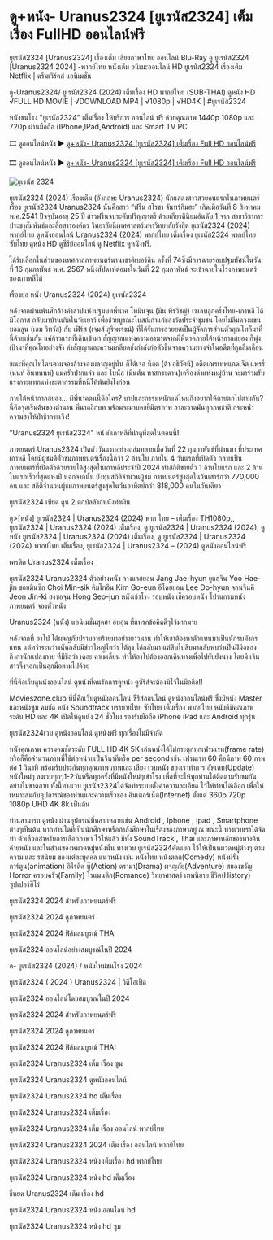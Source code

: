 # ดู+หนัง- Uranus2324 [ยูเรนัส2324] เต็มเรื่อง FullHD ออนไลน์ฟรี

ยูเรนัส2324 [Uranus2324] เรื่องเต็ม เสียงภาษาไทย ออนไลน์ Blu-Ray ดู ยูเรนัส2324 [Uranus2324 2024] -พากย์ไทย หนังเต็ม อนิเมะออนไลน์ HD ยูเรนัส2324 เรื่องเต็ม Netflix | ดรีมเวิร์คส์ แอนิเมชั่น

ดู-Uranus2324/ ยูเรนัส2324 (2024) เต็มเรื่อง HD พากย์ไทย (SUB-THAI) ดูหนัง HD √FULL HD MOVIE | √DOWNLOAD MP4 | √1080p | √HD4K | #ยูเรนัส2324

หนังชนโรง "ยูเรนัส2324" เต็มเรื่อง ให้บริการ ออนไลน์ ฟรี ด้วยคุณภาพ 1440p 1080p และ 720p ผ่านมือถือ (IPhone,IPad,Android) และ Smart TV PC

🎞️ ดูออนไลน์หนัง ► [ดู+หนัง- Uranus2324 [ยูเรนัส2324] เต็มเรื่อง Full HD ออนไลน์ฟรี](https://movieszone.club/th/1167366/uranus-2324.html)

🎞️ ดูออนไลน์หนัง ► [ดู+หนัง- Uranus2324 [ยูเรนัส2324] เต็มเรื่อง Full HD ออนไลน์ฟรี](https://movieszone.club/th/1167366/uranus-2324.html)

![ยูเรนัส 2324](https://github.com/user-attachments/assets/9e8d2f62-7798-4f81-b4ea-01adc35b9ea5)

ยูเรนัส2324 (2024) เรื่องเต็ม (อังกฤษ: Uranus2324) นักแสดงสาวสวยคนแรกในภาพยนตร์เรื่อง ยูเรนัส2324 Uranus2324 นั่นคือสาว “ฟรีน สโรชา จันทร์กิมฮะ” เกิดเมื่อวันที่ 8 สิงหาคม พ.ศ.2541 ปัจจุบันอายุ 25 ปี สาวฟรีนจบระดับปริญญาตรี ด้วยเกียรตินิยมอันดับ 1 จาก สาขาวิชาการประชาสัมพันธ์และสื่อสารองค์กร วิทยาลัยนิเทศศาสตร์มหาวิทยาลัยรังสิต ยูเรนัส2324 (2024) พากย์ไทย ดูหนังออนไลน์ Uranus2324 (2024) พากย์ไทย เต็มเรื่อง ยูเรนัส2324 พากย์ไทย ซับไทย ดูหนัง HD ดูซีรีย์ออนไลน์ ดู Netflix ดูหนังฟรี.

ได้รับเลือกในส่วนของเทศกาลภาพยนตร์นานาชาติเบอร์ลิน ครั้งที่ 74ซึ่งมีการฉายรอบปฐมทัศน์ในวันที่ 16 กุมภาพันธ์ พ.ศ. 2567 หนึ่งสัปดาห์ต่อมาในวันที่ 22 กุมภาพันธ์ จะเข้าฉายในโรงภาพยนตร์ของเกาหลีใต้

เรื่องย่อ หนัง Uranus2324 (2024) ยูเรนัส2324

หลังจากผ่านพ้นศึกล้างคําสาปแห่งปฐมบทพี่นาค โทมินจุน (มีน พีรวิชญ์) เซเลบลูกครึ่งไทย-เกาหลี ได้มีโอกาส กลับมาบ้านเกิดในวัยเยาว์ เพื่อช่วยบูรณะโบสถ์เก่าแก่ของวัดประจําชุมชน โดยไม่ลืมควงแขน บอลลูน (เอม วิทวัส) กับ เฟิร์ส (เจมส์ ภูริพรรธน์) ที่ได้รับการอวยยศเป็นผู้จัดการส่วนตัวคุณโทก็มาที่นี่ด้วยเช่นกัน แค่ก้าวแรกที่เดินเข้ามา สัญญาณแห่งความอาฆาตจากผีพี่นาคภายใต้หน้ากากสยอง ก็พุ่งเป้ามาที่คุณโทอย่างจัง คําสัญญาและความเกลียดชังกําลังก่อตัวขึ้นจากความทรงจําในอดีตที่ถูกลืมเลือน

ขณะที่คุณโทโดนตามจองล้างจองผลาญอยู่นั้น ก็ได้เจอ น็อต (ต้า อธิวัตน์) อดีตเณรเทพแกดเจ็ต แพรรี่ (นนท์ อินทนนท์) แม่ครัวปากแจ๋ว และ โบนัส (มินตัน ทาสกระดาน)เครื่องด่าแห่งหมู่บ้าน จะมาร่วมรับแรงกระแทกแห่งชะตากรรมที่หนีให้พ้นยังไงก่อน

ภายใต้หน้ากากสยอง... ผีพี่นาคตนนี้คือใคร? บาปและกรรมหนักแค่ไหนถึงอยากให้ตายตกไปตามกัน? นี่คือจุดเริ่มต้นของตํานาน พี่นาคอีกบท พร้อมจะมาบดขยี้มิตรภาพ อาละวาดมันทุกภพชาติ กระหน่ำความฮาให้ป่าช้ากระเจิง!

"Uranus2324 ยูเรนัส2324" หนังผีเกาหลีที่น่าดูที่สุดในตอนนี้!

ภาพยนตร์ Uranus2324 เปิดตัววันแรกอย่างถล่มทลายเมื่อวันที่ 22 กุมภาพันธ์ที่ผ่านมา ที่ประเทศเกาหลี โดยมีผู้ชมตีตั๋วชมภาพยนตร์เรื่องนี้กว่า 2 ล้านใบ ภายใน 4 วันแรกที่เปิดตัว กลายเป็นภาพยนตร์ที่เปิดตัวด้วยรายได้สูงสุดในเกาหลีประจำปี 2024 ทำสถิติขายตั๋ว 1 ล้านใบแรก และ 2 ล้านใบแรกเร็วที่สุดแห่งปี นอกจากนั้น ยังทุบสถิติจำนวนผู้ชม ภาพยนตร์สูงสุดในวันเสาร์กว่า 770,000 คน และ สถิติจำนวนผู้ชมภาพยนตร์สูงสุดในวันอาทิตย์กว่า 818,000 คนในวันเดียว

ยูเรนัส2324 เบียด ดูน 2 ตกบัลลังก์หนังทำเงิน

ดู>[หนัง] ยูเรนัส2324 | Uranus2324 (2024) พาก ไทย – เต็มเรื่อง TH1080p,, ยูเรนัส2324 | Uranus2324 (2024) เต็มเรื่อง, ดู ยูเรนัส2324 | Uranus2324 (2024), ดูหนัง ยูเรนัส2324 | Uranus2324 (2024) เต็มเรื่อง, ดู ยูเรนัส2324 | Uranus2324 (2024) พากย์ไทย เต็มเรื่อง, ยูเรนัส2324 | Uranus2324 – (2024) ดูหนังออนไลน์ฟรี

เครดิต Uranus2324 เต็มเรื่อง

ยูเรนัส2324 Uranus2324 ตัวอย่างหนัง จางแจฮยอน Jang Jae-hyun ยูแฮจิน Yoo Hae-jin ชอยมินซิก Choi Min-sik คิมโกอึน Kim Go-eun อีโดฮยอน Lee Do-hyun จอนจินคี Jeon Jin-ki ฮงซอจุน Hong Seo-jun หนังเข้าโรง รอบหนัง เช็ครอบหนัง โปรแกรมหนัง ภาพยนตร์ จองตั๋วหนัง

Uranus2324 (หนัง) แอนิเมชั่นสุดฮา อบอุ่น ที่แทรกข้อคิดดีๆไว้มากมาย

หลังจากที่ อาโป ได้ผจญภัยปราบวายร้ายมาอย่างยาวนาน ทำให้เขาต้องหาตัวแทนมาเป็นนักรบมังกรแทน แต่ทว่าระหว่างนั้นกลับมีข่าวใหญ่โตว่า ไต้ลุง ได้กลับมา แต่สืบไปสืบมากลับพบว่าเป็นฝีมือของกิ้งก่านักแปลงกาย ที่มีชื่อว่า เดอะ คาเมเลี่ยน ทำให้อาโปต้องออกเดินทางเพื่อไปยับยั้งนาง โดยมี เจิน สาวจิ้งจอกเป็นลุกมือตามไปด้วย

ที่นี่คือเว็บดูหนังออนไลน์ ดูหนังที่คนรักการดูหนัง ดูซีรีส์จะต้องมีไว้ในมือถือ!!

Movieszone.club ที่นี่คือเว็บดูหนังออนไลน์ ซีรีส์ออนไลน์ ดูหนังออนไลน์ฟรี ซึ่งมีหนัง Master และหนังซูม คมชัด หนัง Soundtrack บรรยายไทย ซับไทย เต็มเรื่อง พากย์ไทย หนังดีมีคุณภาพระดับ HD และ 4K เปิดให้ดูหนัง 24 ชั่วโมง รองรับมือถือ iPhone iPad และ Android ทุกรุ่น

ยูเรนัส2324เวบ ดูหนังออนไลน์ ดูหนังฟรี ทุกเรื่องไม่มีจำกัด

หนังคุณภาพ ความคมชัดระดับ FULL HD 4K 5K เล่นหนังได้ไม่กระตุกทุกเฟรมเรท(frame rate) หรือก็คือจำนวนภาพที่ใช้ต่อหน่วยเป็นวินาทีหรือ per second เช่น เฟรมเรท 60 คือมีภาพ 60 ภาพต่อ 1 วินาที พร้อมรับประกันทุกคุณภาพ ภาพและ เสียง เวบหนัง ของเราทำการ อัพเดท(Update) หนังใหม่ๆ ลงเวบทุกๆ1-2วันหรือทุกครั้งที่มีหนังใหม่ๆเข้าโรง เพื่อที่จะให้ทุกท่านได้ติดตามรับชมกันอย่างไม่ขาดสาย ทั้งนี้ทางเวบ ยูเรนัส2324ได้จัดทำระบบตั้งค่าความละเอียด ไว้ให้ท่านได้เลือก เพื่อให้เหมาะสมกับอุปการณ์ของท่านและความเร็วของ อินเตอร์เน็ต(Internet) ตั้งแต่ 360p 720p 1080p UHD 4K 8k เป็นต้น

ท่านสามารถ ดูหนัง ผ่านอุปกรณ์ที่หลากหลายเช่น Android , Iphone , Ipad , Smartphone ต่างๆเป็นต้น หากท่านใดที่เป็นนักศึกษาหรือกำลังศึกษาในเรื่องของภาษาอยู่ ณ ขณะนี้ ทางเวบเราได้จัดทำ ตัวเลือกสำหรับการเลือกภาษา ไว้ให้แล้ว มีทั้ง SoundTrack , Thai และภาษาหลักของทางต้นค่ายหนัง และในส่วนของหมวดหมู่หนังนั้น ทางเวบ ยูเรนัส2324คัดแยก ไว้ให้เป็นหมวดหมู่ต่างๆ ตามความ และ รสนิยม ของแต่ละบุคคล แนวหนัง เช่น หนังไทย หนังตลก(Comedy) หนังฝรั่ง การ์ตูน(animation) อิโรติค บู๊(Action) ดราม่า(Drama) ผจญภัย(Adventure) สยองขวัญ Horror ครอบครัว(Family) โรแมนติก(Romance) วิทยาศาสตร์ เทพนิยาย ชีวิต(History) ซุปเปอร์ฮีโร่

ยูเรนัส2324 2024 สำหรับภาพยนตร์ฟรี

ยูเรนัส2324 2024 ดูภาพยนตร์

ยูเรนัส2324 2024 ฟิล์มสมบูรณ์ THA

ยูเรนัส2324 ออนไลน์อย่างสมบูรณ์ในปี 2024

ด- ยูเรนัส2324 (2024) / หนังใหม่ชนโรง 2024

ยูเรนัส2324 ( 2024 ) Uranus2324 | วิดีโอเป็ด

ยูเรนัส2324 ออนไลน์โดยสมบูรณ์ในปี 2024

ยูเรนัส2324 2024 สำหรับภาพยนตร์ฟรี

ยูเรนัส2324 2024 ดูภาพยนตร์

ยูเรนัส2324 2024 ฟิล์มสมบูรณ์ THAI

ยูเรนัส2324 Uranus2324 เต็ม เรื่อง ซูม

ยูเรนัส2324 Uranus2324 ดูหนังออนไลน์

ยูเรนัส2324 Uranus2324 hd เต็มเรื่อง

ยูเรนัส2324 Uranus2324 เต็มเรื่อง

ยูเรนัส2324 Uranus2324 เต็ม เรื่อง ออนไลน์ พากย์ไทย

ยูเรนัส2324 Uranus2324 2024 เต็ม เรื่อง ออนไลน์ พากย์ไทย

ยูเรนัส2324 Uranus2324 หนัง เต็มเรื่อง hd พากย์ไทย

ยูเรนัส2324 Uranus2324 หนัง hd เต็มเรื่อง

ธี่หยด Uranus2324 เต็ม เรื่อง hd

ยูเรนัส2324 Uranus2324 หนัง ออนไลน์ hd

ยูเรนัส2324 Uranus2324 หนัง hd ซูม
